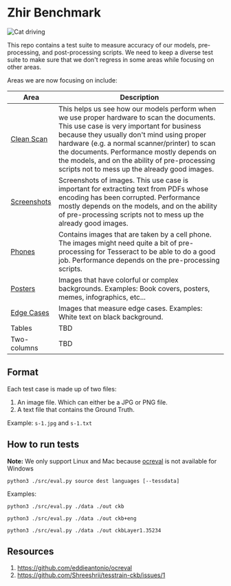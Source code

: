 # Zhir Benchmark

![Cat driving](https://media1.tenor.com/images/b5db61d6f086de808c17fd34eb9870a9/tenor.gif?itemid=16109266)

This repo contains a test suite to measure accuracy of our models, pre-processing, and post-processing scripts. We need to keep a diverse test suite to make sure that we don't regress in some areas while focusing on other areas.

Areas we are now focusing on include:

| Area                              | Description                                                                                                                                                                                                                                                                                                                                                                          |
| --------------------------------- | ------------------------------------------------------------------------------------------------------------------------------------------------------------------------------------------------------------------------------------------------------------------------------------------------------------------------------------------------------------------------------------ |
| [Clean Scan](./data/clean-scans)  | This helps us see how our models perform when we use proper hardware to scan the documents. This use case is very important for business because they usually don't mind using proper hardware (e.g. a normal scanner/printer) to scan the documents. Performance mostly depends on the models, and on the ability of pre-processing scripts not to mess up the already good images. |
| [Screenshots](./data/screenshots) | Screenshots of images. This use case is important for extracting text from PDFs whose encoding has been corrupted. Performance mostly depends on the models, and on the ability of pre-processing scripts not to mess up the already good images.                                                                                                                                    |
| [Phones](./data/phones)           | Contains images that are taken by a cell phone. The images might need quite a bit of pre-processing for Tesseract to be able to do a good job. Performance depends on the pre-processing scripts.                                                                                                                                                                                    |
| [Posters](./data/posters)         | Images that have colorful or complex backgrounds. Examples: Book covers, posters, memes, infographics, etc...                                                                                                                                                                                                                                                                        |
| [Edge Cases](./data/edge-cases)   | Images that measure edge cases. Examples: White text on black background.                                                                                                                                                                                                                                                                                                            |
| Tables                            | TBD                                                                                                                                                                                                                                                                                                                                                                                  |
| Two-columns                       | TBD                                                                                                                                                                                                                                                                                                                                                                                  |

## Format

Each test case is made up of two files:

1. An image file. Which can either be a JPG or PNG file.
2. A text file that contains the Ground Truth.

Example: `s-1.jpg` and `s-1.txt`

## How to run tests

**Note:** We only support Linux and Mac because [ocreval](https://github.com/eddieantonio/ocreval) is not available for Windows 

```
python3 ./src/eval.py source dest languages [--tessdata]
```

Examples:

```
python3 ./src/eval.py ./data ./out ckb
```

```
python3 ./src/eval.py ./data ./out ckb+eng
```

```
python3 ./src/eval.py ./data ./out ckbLayer1.35234
```

## Resources

1. https://github.com/eddieantonio/ocreval
2. https://github.com/Shreeshrii/tesstrain-ckb/issues/1
